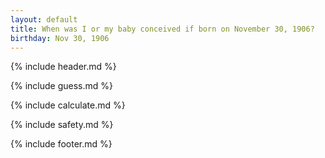 ```yaml
---
layout: default
title: When was I or my baby conceived if born on November 30, 1906?
birthday: Nov 30, 1906
---
```


{% include header.md %}

{% include guess.md %}

{% include calculate.md %}

{% include safety.md %}

{% include footer.md %}



